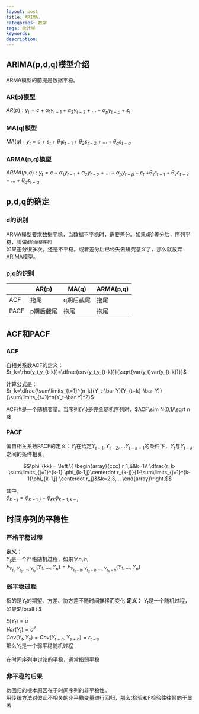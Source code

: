 ```yaml
---
layout: post
title: ARIMA.
categories: 数学
tags: 统计学
keywords:
description:
---
```


## ARIMA(p,d,q)模型介绍

ARMA模型的前提是数据平稳。  

### AR(p)模型
$AR(p):y_t=c+\alpha_1 y_{t-1}+\alpha_2 y_{t-2}+...+\alpha_p y_{t-p}+\varepsilon_t$  

### MA(q)模型
$MA(q):y_t=c+\varepsilon_t+\theta_1 \varepsilon_{t-1}+\theta_2 \varepsilon_{t-2}+...+\theta_q \varepsilon_{t-q}$  

### ARMA(p,q)模型
$ARMA(p,q):y_t=c+\alpha_1 y_{t-1}+\alpha_2 y_{t-2}+...+\alpha_p y_{t-p}+\varepsilon_t$
$+\theta_1 \varepsilon_{t-1}+\theta_2 \varepsilon_{t-2}+...+\theta_q \varepsilon_{t-q}$


## p,d,q的确定

### d的识别
ARMA模型要求数据平稳，当数据不平稳时，需要差分。如果d阶差分后，序列平稳，叫做`d阶单整序列`  
如果差分很多次，还是不平稳。或者差分后已经失去研究意义了，那么就放弃ARIMA模型。  

### p,q的识别

||AR(p)|MA(q)|ARMA(p,q)|
|--|--|--|--|
|ACF|拖尾|q期后截尾|拖尾|
|PACF|p期后截尾|拖尾|拖尾|

## ACF和PACF

### ACF

自相关系数ACF的定义：  
$r_k=\rho(y_t,y_{t-k})=\dfrac{cov(y_t,y_{t-k})}{\sqrt{var(y_t)var(y_{t-k})}}$  

计算公式是：  
$r_k=\dfrac{\sum\limits_{t=1}^{n-k}(Y_t-\bar Y)(Y_{t+k}-\bar Y)}{\sum\limits_{t=1}^n(Y_t-\bar Y)^2}$

ACF也是一个随机变量。当序列$\{ Y_t \}$是完全随机序列时，$ACF\sim N(0,1/\sqrt n )$

### PACF  

偏自相关系数PACF的定义：$Y_t$在给定$Y_{t-1},Y_{t-2},...Y_{t-k+1}$的条件下，$Y_t$与$Y_{t-k}$之间的条件相关。  

$$\phi_{kk} = \left \{ \begin{array}{ccc}
r_1,&&k=1\\
\dfrac{r_k-\sum\limits_{j=1}^{k-1} \phi_{k-1,j}\centerdot r_{k-j}}{1-\sum\limits_{j=1}^{k-1}\phi_{k-1,j} \centerdot r_j}&&k=2,3,...
\end{array}\right.$$  

其中，  
$\phi_{k-j}=\phi_{k-1,j}-\phi_{kk}\phi_{k-1,k-j}$  


## 时间序列的平稳性

### 严格平稳过程

**定义：**  
${Y_t}$是一个严格随机过程，如果$\forall n,h,$  
$F_{Y_{t_1},Y_{t_2},...,Y_{t_n}}(Y_1,...,Y_n)=F_{Y_{t_1+h},Y_{t_2+h},...,Y_{t_n+h}}(Y_1,...,Y_n)$  

### 弱平稳过程

指的是${Y_t}$的期望、方差、协方差不随时间推移而变化
**定义：**
${Y_t}$是一个随机过程，如果$\forall t $  

$E(Y_t)=u$  
$Var(Y_t)=\sigma^2$  
$Cov(Y_t,Y_s)=Cov(Y_{t+h},Y_{s+h})=r_{t-s}$  
那么${Y_t}$是一个弱平稳随机过程  

在时间序列中讨论的平稳，通常指弱平稳  

### 非平稳的后果
伪回归的根本原因在于时间序列的非平稳性。  
用传统方法对彼此不相关的非平稳变量进行回归，那么t检验和F检验往往倾向于显著  
